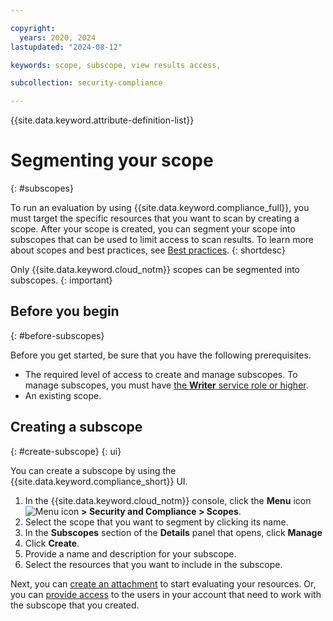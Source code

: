 ```yaml
---

copyright:
  years: 2020, 2024
lastupdated: "2024-08-12"

keywords: scope, subscope, view results access, 

subcollection: security-compliance

---
```


{{site.data.keyword.attribute-definition-list}}


# Segmenting your scope
{: #subscopes}

To run an evaluation by using {{site.data.keyword.compliance_full}}, you must target the specific resources that you want to scan by creating a scope. After your scope is created, you can segment your scope into subscopes that can be used to limit access to scan results. To learn more about scopes and best practices, see [Best practices](/docs/security-compliance?topic=security-compliance-best-practices).
{: shortdesc}

Only {{site.data.keyword.cloud_notm}} scopes can be segmented into subscopes.
{: important}

## Before you begin
{: #before-subscopes}

Before you get started, be sure that you have the following prerequisites.

* The required level of access to create and manage subscopes. To manage subscopes, you must have [the **Writer** service role or higher](/docs/security-compliance?topic=security-compliance-access-management).
* An existing scope.


## Creating a subscope
{: #create-subscope}
{: ui}

You can create a subscope by using the {{site.data.keyword.compliance_short}} UI.

1. In the {{site.data.keyword.cloud_notm}} console, click the **Menu** icon ![Menu icon](../icons/icon_hamburger.svg) **> Security and Compliance > Scopes**.
2. Select the scope that you want to segment by clicking its name.
3. In the **Subscopes** section of the **Details** panel that opens, click **Manage**
4. Click **Create**.
5. Provide a name and description for your subscope.
6. Select the resources that you want to include in the subscope.


Next, you can [create an attachment](/docs/security-compliance?topic=security-compliance-attachments) to start evaluating your resources. Or, you can [provide access](/docs/security-compliance?topic=security-compliance-access-management) to the users in your account that need to work with the subscope that you created.

